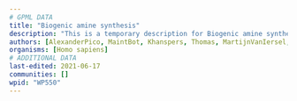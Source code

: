 ```yaml
---
# GPML DATA
title: "Biogenic amine synthesis"
description: "This is a temporary description for Biogenic amine synthesis"
authors: [AlexanderPico, MaintBot, Khanspers, Thomas, MartijnVanIersel, Christine Chichester, Egonw, Evelo, AAR&Co, Mkutmon, Eweitz, Finterly]
organisms: [Homo sapiens]
# ADDITIONAL DATA
last-edited: 2021-06-17
communities: []
wpid: "WP550"
---
```

